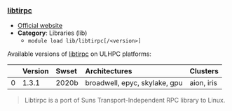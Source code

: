 ### [libtirpc](https://sourceforge.net/projects/libtirpc/)

* [Official website](https://sourceforge.net/projects/libtirpc/)
* __Category__: Libraries (lib)
    -  `module load lib/libtirpc[/<version>]`

Available versions of [libtirpc](https://sourceforge.net/projects/libtirpc/) on ULHPC platforms:

|    | Version   | Swset   | Architectures                 | Clusters   |
|---:|:----------|:--------|:------------------------------|:-----------|
|  0 | 1.3.1     | 2020b   | broadwell, epyc, skylake, gpu | aion, iris |

> Libtirpc is a port of Suns Transport-Independent RPC library to Linux.
